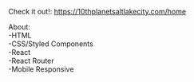 Check it out!: https://10thplanetsaltlakecity.com/home


About: <br/>
-HTML <br/>
-CSS/Styled Components <br/>
-React <br/>
-React Router <br/>
-Mobile Responsive <br/>

